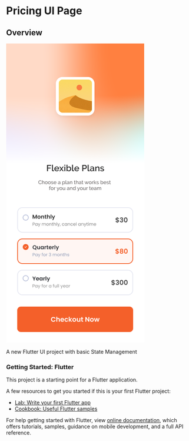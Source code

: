 # Pricing UI Page

## Overview
<a href="https://github.com/muhmmadafin/pricing_ui">
    <img src="Pricing.png" alt="Logo" width="375" height="812">
</a>

A new Flutter UI project with basic State Management

### Getting Started: Flutter

This project is a starting point for a Flutter application.

A few resources to get you started if this is your first Flutter project:

- [Lab: Write your first Flutter app](https://flutter.dev/docs/get-started/codelab)
- [Cookbook: Useful Flutter samples](https://flutter.dev/docs/cookbook)

For help getting started with Flutter, view
[online documentation](https://flutter.dev/docs), which offers tutorials,
samples, guidance on mobile development, and a full API reference.

